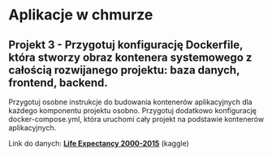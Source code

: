 # Aplikacje w chmurze

## Projekt 3 - Przygotuj konfigurację Dockerfile, która stworzy obraz kontenera systemowego z całością rozwijanego projektu: baza danych, frontend, backend.

Przygotuj osobne instrukcje do budowania kontenerów aplikacyjnych dla każdego komponentu projektu osobno. Przygotuj dodatkowo konfigurację docker-compose.yml, która uruchomi cały projekt na podstawie kontenerów aplikacyjnych.

Link do danych: [**Life Expectancy 2000-2015**](https://www.kaggle.com/datasets/vrec99/life-expectancy-2000-2015) (kaggle)
